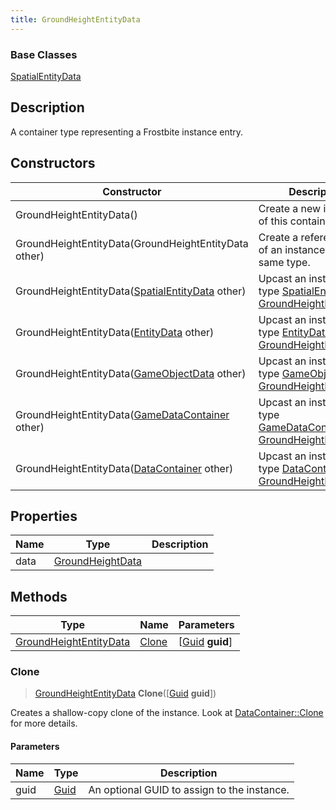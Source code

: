 ```yaml
---
title: GroundHeightEntityData
---
```

### Base Classes

[SpatialEntityData](SpatialEntityData)

## Description

A container type representing a Frostbite instance entry.

## Constructors

| Constructor                                                                       | Description                                                                                                                         |
| --------------------------------------------------------------------------------- | ----------------------------------------------------------------------------------------------------------------------------------- |
| GroundHeightEntityData()                                                          | Create a new instance of this container type.                                                                                       |
| GroundHeightEntityData(GroundHeightEntityData other)                              | Create a reference copy of an instance of the same type.                                                                            |
| GroundHeightEntityData([SpatialEntityData](SpatialEntityData) other)              | Upcast an instance of type [SpatialEntityData](SpatialEntityData) to [GroundHeightEntityData](GroundHeightEntityData).              |
| GroundHeightEntityData([EntityData](EntityData) other)                            | Upcast an instance of type [EntityData](EntityData) to [GroundHeightEntityData](GroundHeightEntityData).                            |
| GroundHeightEntityData([GameObjectData](GameObjectData) other)                    | Upcast an instance of type [GameObjectData](GameObjectData) to [GroundHeightEntityData](GroundHeightEntityData).                    |
| GroundHeightEntityData([GameDataContainer](GameDataContainer) other)              | Upcast an instance of type [GameDataContainer](GameDataContainer) to [GroundHeightEntityData](GroundHeightEntityData).              |
| GroundHeightEntityData([DataContainer](/vext/ref/shared/class/datacontainer) other) | Upcast an instance of type [DataContainer](/vext/ref/shared/class/datacontainer) to [GroundHeightEntityData](GroundHeightEntityData). |

## Properties

| Name | Type                                 | Description |
| ---- | ------------------------------------ | ----------- |
| data | [GroundHeightData](GroundHeightData) |             |

## Methods

| Type                                             | Name            | Parameters                                     |
| ------------------------------------------------ | --------------- | ---------------------------------------------- |
| [GroundHeightEntityData](GroundHeightEntityData) | [Clone](#clone) | \[[Guid](/vext/ref/shared/class/guid) **guid**\] |

### Clone

> [GroundHeightEntityData](GroundHeightEntityData) **Clone**(\[[Guid](/vext/ref/shared/class/guid) **guid**\])

Creates a shallow-copy clone of the instance. Look at [DataContainer::Clone](/vext/ref/shared/class/datacontainer#clone) for more details.

#### Parameters

| Name | Type         | Description                                 |
| ---- | ------------ | ------------------------------------------- |
| guid | [Guid](Guid) | An optional GUID to assign to the instance. |
